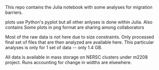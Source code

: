 This repo contains the Julia notebook with some analyses for migration barriers.

plots use Python's pyplot but all other anlyses is done within Julia.
Also contains Some plots in png format are sharing among collaborators

Most of the raw data is not here due to size constraints.
Only processed final set of files that are then analyzed are available here.
This particular analyses is only for 1 set of data -- only 1.4 GB.

All data is available in mass storage on NERSC clusters under m2208 project.
Runs accounting for change in widths are elsewhere.